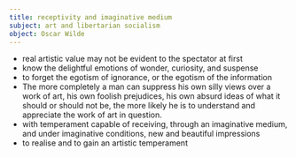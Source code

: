 ```yaml
---
title: receptivity and imaginative medium
subject: art and libertarian socialism
object: Oscar Wilde
--- 
```

- real artistic value may not be evident to the spectator at first
- know the delightful emotions of wonder, curiosity, and suspense
- to forget the egotism of ignorance, or the egotism of the information
- The more completely a man can suppress his own silly views over a work of art, his own foolish prejudices, his own absurd ideas of what it should or should not be, the more likely he is to understand and appreciate the work of art in question.
- with temperament capable of receiving, through an imaginative medium, and under imaginative conditions, new and beautiful impressions 
- to realise and to gain an artistic temperament

